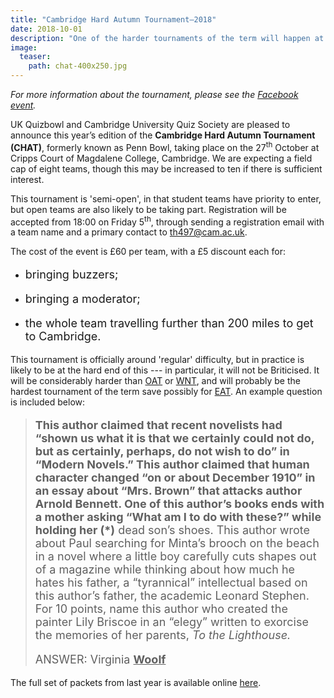 ```yaml
---
title: "Cambridge Hard Autumn Tournament–2018"
date: 2018-10-01
description: "One of the harder tournaments of the term will happen at the end of October."
image:
  teaser:
    path: chat-400x250.jpg
---
```


_For more information about the tournament, please see the [Facebook event](https://www.facebook.com/events/295426027953735/)._

UK Quizbowl and Cambridge University Quiz Society are pleased to announce this year’s edition of the **Cambridge Hard Autumn Tournament (CHAT)**, formerly known as Penn Bowl, taking place on the 27<sup>th</sup> October at Cripps Court of Magdalene College, Cambridge. We are expecting a field cap of eight teams, though this may be increased to ten if there is sufficient interest.

This tournament is 'semi-open', in that student teams have priority to enter, but open teams are also likely to be taking part. Registration will be accepted from 18:00 on Friday 5<sup>th</sup>, through sending a registration email with a team name and a primary contact to <th497@cam.ac.uk>.

The cost of the event is £60 per team, with a £5 discount each for:

- <p style="font-size: 18px">bringing buzzers;</p>
- <p style="font-size: 18px">bringing a moderator;</p>
- <p style="font-size: 18px">the whole team travelling further than 200 miles to get to Cambridge.</p>

This tournament is officially around 'regular' difficulty, but in practice is likely to be at the hard end of this --- in particular, it will not be Briticised. It will be considerably harder than [OAT](/blog/2018-09-05-oat-2018-announcement) or [WNT](/blog/2018-09-12-wnt-2018-announcement), and will probably be the hardest tournament of the term save possibly for [EAT](/blog/2018-09-02-season-preview). An example question is included below:

> <p style="font-size: 18px"><span style="font-weight: bold">This author claimed that recent novelists had “shown us what it is that we certainly could not do, but as certainly, perhaps, do not wish to do” in “Modern Novels.” This author claimed that human character changed “on or about December 1910” in an essay about “Mrs. Brown” that attacks author Arnold Bennett. One of this author’s books ends with a mother asking “What am I to do with these?” while holding her (*)</span> dead son’s shoes. This author wrote about Paul searching for Minta’s brooch on the beach in a novel where a little boy carefully cuts shapes out of a magazine while thinking about how much he hates his father, a “tyrannical” intellectual based on this author’s father, the academic Leonard Stephen. For 10 points, name this author who created the painter Lily Briscoe in an “elegy” written to exorcise the memories of her parents, <span style="font-style: italic;">To the Lighthouse.</span></p>
>
> <p style="font-size: 18px">ANSWER: Virginia <span style="font-weight: bold; text-decoration: underline;">Woolf</span></p>

The full set of packets from last year is available online [here](http://collegiate.quizbowlpackets.com/2056/).
